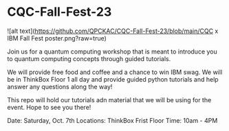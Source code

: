 # CQC-Fall-Fest-23

![alt text](https://github.com/QPCKAC/CQC-Fall-Fest-23/blob/main/CQC x IBM Fall Fest poster.png?raw=true)

Join us for a quantum computing workshop that is meant to introduce you to quantum computing concepts through guided tutorials.

We will provide free food and coffee and a chance to win IBM swag. We will be in ThinkBox Floor 1 all day and provide guided python tutorials and help answer any questions along the way!

This repo will hold our tutorials adn material that we will be using for the event. Hope to see you there!

Date: Saturday, Oct. 7th
Locations: ThinkBox Frist Floor
Time: 10am - 4PM 
